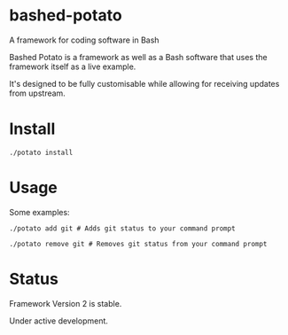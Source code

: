 # bashed-potato
A framework for coding software in Bash

Bashed Potato is a framework as well as a Bash software that uses the framework itself as a live example.

It's designed to be fully customisable while allowing for receiving updates from upstream.

# Install
```
./potato install
```

# Usage
Some examples:

```
./potato add git # Adds git status to your command prompt
```

```
./potato remove git # Removes git status from your command prompt
```

# Status
Framework Version 2 is stable.

Under active development.

